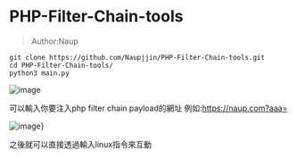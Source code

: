 # PHP-Filter-Chain-tools

>Author:Naup

```command
git clone https://github.com/Naupjjin/PHP-Filter-Chain-tools.git
cd PHP-Filter-Chain-tools/
python3 main.py
```

![image](https://github.com/Naupjjin/PHP-Filter-Chain-tools/assets/96978334/964cdfb8-5045-47be-8941-f6ccd415c86a)

可以輸入你要注入php filter chain payload的網址
例如:https://naup.com?aaa=

![image](https://github.com/Naupjjin/PHP-Filter-Chain-tools/assets/96978334/977fdc37-3d60-4cc8-bf1a-8970ddfa04d6)}

之後就可以直接透過輸入linux指令來互動
